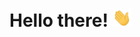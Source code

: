 # Hello there! <img src="https://raw.githubusercontent.com/Heliumdioxid/Heliumdioxid/master/wave.gif" width="30px">

